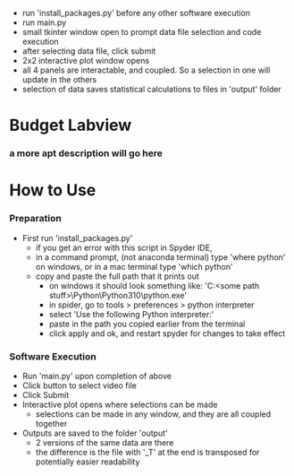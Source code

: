 - run 'install_packages.py' before any other software execution
- run main.py
- small tkinter window open to prompt data file selection and code execution
- after selecting data file, click submit
- 2x2 interactive plot window opens
- all 4 panels are interactable, and coupled. So a selection in one will update in the others
- selection of data saves statistical calculations to files in 'output' folder

# Budget Labview
### a more apt description will go here

# How to Use

### Preparation
- First run 'install_packages.py'
    - if you get an error with this script in Spyder IDE,
    - in a command prompt, (not anaconda terminal) type 'where python' on windows, or in a mac terminal type 'which python'
    - copy and paste the full path that it prints out
        - on windows it should look something like: 'C:\<some path stuff>\Python\Python310\python.exe'
        - in spider, go to tools > preferences > python interpreter
        - select 'Use the following Python interpreter:'
        - paste in the path you copied earlier from the terminal
        - click apply and ok, and restart spyder for changes to take effect

### Software Execution
- Run 'main.py' upon completion of above
- Click button to select video file
- Click Submit
- Interactive plot opens where selections can be made
    - selections can be made in any window, and they are all coupled together
- Outputs are saved to the folder 'output'
    - 2 versions of the same data are there
    - the difference is the file with '_T' at the end is transposed for potentially easier readability